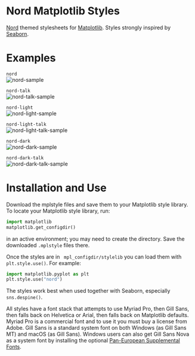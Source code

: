 # Nord Matplotlib Styles
[Nord](https://www.nordtheme.com/) themed stylesheets for [Matplotlib](https://matplotlib.org/).
Styles strongly inspired by [Seaborn](https://seaborn.pydata.org/).


# Examples
`nord`  
![nord-sample](https://user-images.githubusercontent.com/70354045/198936552-aac91759-fa18-48f8-bcc4-f2c2175e036a.png)

`nord-talk`  
![nord-talk-sample](https://user-images.githubusercontent.com/70354045/198936569-20f91790-7324-4dfe-be4b-b6cdfc8b11ac.png)

`nord-light`  
![nord-light-sample](https://user-images.githubusercontent.com/70354045/198936588-7ef505be-5e50-4ba7-b8b3-65ad8291cee0.png)

`nord-light-talk`  
![nord-light-talk-sample](https://user-images.githubusercontent.com/70354045/198936630-2300079b-8fd3-476b-b90b-067af65f0c54.png)

`nord-dark`  
![nord-dark-sample](https://user-images.githubusercontent.com/70354045/198936651-06511aa3-1241-44bc-acb1-abb0958011c4.png)

`nord-dark-talk`  
![nord-dark-talk-sample](https://user-images.githubusercontent.com/70354045/198936676-dc09c39e-163b-4c63-a631-9779ed2cca73.png)


# Installation and Use
Download the mplstyle files and save them to your Matplotlib style library. To locate your Matplotlib style library, run:
```py
import matplotlib
matplotlib.get_configdir()
```
in an active environment; you may need to create the directory. Save the downloaded `.mplstyle` files there.

Once the styles are in ` mpl_configdir/stylelib` you can load them with `plt.style.use()`. For example:
```py
import matplotlib.pyplot as plt
plt.style.use("nord")
```
The styles work best when used together with Seaborn, especially `sns.despine()`.

All styles have a font stack that attempts to use Myriad Pro, then Gill Sans, then falls back on Helvetica or Arial, then falls back on Matplotlib defaults. Myriad Pro is a commercial font and to use it you must buy a license from Adobe. Gill Sans is a standard system font on both Windows (as Gill Sans MT) and macOS (as Gill Sans). Windows users can also get Gill Sans Nova as a system font by installing the optional [Pan-European Supplemental Fonts](https://docs.microsoft.com/en-us/windows/deployment/windows-10-missing-fonts#install-optional-fonts-manually-without-changing-language-settings).
